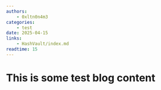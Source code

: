 ```yaml
---
authors:
    - 0xltn0n4m3
categories:
    - test
date: 2025-04-15
links:
    - HashVault/index.md
readtime: 15
---
```


# This is some test blog content